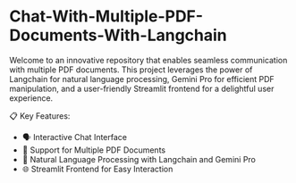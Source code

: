 # Chat-With-Multiple-PDF-Documents-With-Langchain

Welcome to an innovative repository that enables seamless communication with multiple PDF documents. This project leverages the power of Langchain for natural language processing, Gemini Pro for efficient PDF manipulation, and a user-friendly Streamlit frontend for a delightful user experience.

📋 Key Features:
- 🗣️ Interactive Chat Interface
- 📁 Support for Multiple PDF Documents
- 🧠 Natural Language Processing with Langchain and Gemini Pro
- 🌐 Streamlit Frontend for Easy Interaction
